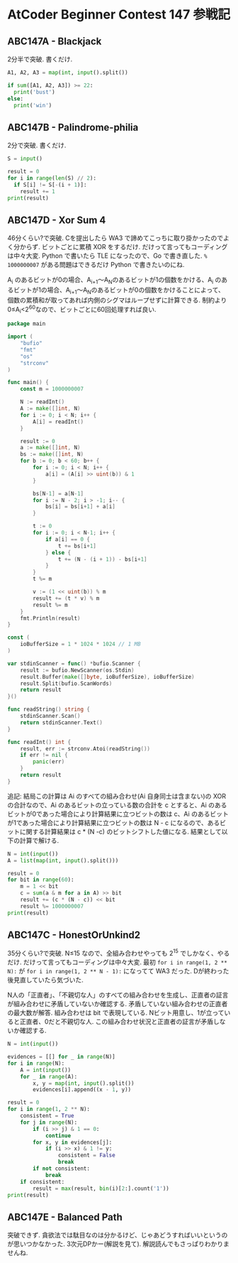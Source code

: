 # AtCoder Beginner Contest 147 参戦記

## ABC147A - Blackjack

2分半で突破. 書くだけ.

```python
A1, A2, A3 = map(int, input().split())

if sum([A1, A2, A3]) >= 22:
  print('bust')
else:
  print('win')
```

## ABC147B - Palindrome-philia

2分で突破. 書くだけ.

```python
S = input()

result = 0
for i in range(len(S) // 2):
  if S[i] != S[-(i + 1)]:
    result += 1
print(result)
```

## ABC147D - Xor Sum 4

46分くらい?で突破. Cを提出したら WA3 で諦めてこっちに取り掛かったのでよく分からず. ビットごとに累積 XOR をするだけ. だけって言ってもコーディングは中々大変. Python で書いたら TLE になったので、Go で書き直した. `% 1000000007` がある問題はできるだけ Python で書きたいのにね.

A<sub>i</sub> のあるビットが0の場合、A<sub>i+1</sub>～A<sub>N</sub>のあるビットが1の個数をかける、A<sub>i</sub> のあるビットが1の場合、A<sub>i+1</sub>～A<sub>N</sub>のあるビットが0の個数をかけることによって、個数の累積和が取ってあれば内側のシグマはループせずに計算できる. 制約より0≤A<sub>i</sub>&lt;2<sup>60</sup>なので、ビットごとに60回処理すれば良い.

```go
package main

import (
	"bufio"
	"fmt"
	"os"
	"strconv"
)

func main() {
	const m = 1000000007

	N := readInt()
	A := make([]int, N)
	for i := 0; i < N; i++ {
		A[i] = readInt()
	}

	result := 0
	a := make([]int, N)
	bs := make([]int, N)
	for b := 0; b < 60; b++ {
		for i := 0; i < N; i++ {
			a[i] = (A[i] >> uint(b)) & 1
		}

		bs[N-1] = a[N-1]
		for i := N - 2; i > -1; i-- {
			bs[i] = bs[i+1] + a[i]
		}

		t := 0
		for i := 0; i < N-1; i++ {
			if a[i] == 0 {
				t += bs[i+1]
			} else {
				t += (N - (i + 1)) - bs[i+1]
			}
		}
		t %= m

		v := (1 << uint(b)) % m
		result += (t * v) % m
		result %= m
	}
	fmt.Println(result)
}

const (
	ioBufferSize = 1 * 1024 * 1024 // 1 MB
)

var stdinScanner = func() *bufio.Scanner {
	result := bufio.NewScanner(os.Stdin)
	result.Buffer(make([]byte, ioBufferSize), ioBufferSize)
	result.Split(bufio.ScanWords)
	return result
}()

func readString() string {
	stdinScanner.Scan()
	return stdinScanner.Text()
}

func readInt() int {
	result, err := strconv.Atoi(readString())
	if err != nil {
		panic(err)
	}
	return result
}
```

追記: 結局この計算は Ai のすべての組み合わせ(Ai 自身同士は含まない)の XOR の合計なので、Ai のあるビットの立っている数の合計を c とすると、Ai のあるビットが0であった場合により計算結果に立つビットの数は c、Ai のあるビットが1であった場合により計算結果に立つビットの数は N - c になるので、あるビットに関する計算結果は c * (N -c) のビットシフトした値になる. 結果として以下の計算で解ける.

```python
N = int(input())
A = list(map(int, input().split()))

result = 0
for bit in range(60):
    m = 1 << bit
    c = sum(a & m for a in A) >> bit
    result += (c * (N - c)) << bit
    result %= 1000000007
print(result)
```

## ABC147C - HonestOrUnkind2

35分くらい?で突破. N≤15 なので、全組み合わせやっても 2<sup>15</sup> でしかなく、やるだけ. だけって言ってもコーディングは中々大変. 最初 `for i in range(1, 2 ** N):` が `for i in range(1, 2 ** N - 1):` になってて WA3 だった. Dが終わった後見直していたら気づいた.

N人の「正直者」、「不親切な人」のすべての組み合わせを生成し、正直者の証言が組み合わせに矛盾していないか確認する. 矛盾していない組み合わせの正直者の最大数が解答.
組み合わせは bit で表現している. Nビット用意し、1が立っていると正直者、0だと不親切な人. この組み合わせ状況と正直者の証言が矛盾しないか確認する.

```python
N = int(input())

evidences = [[] for _ in range(N)]
for i in range(N):
    A = int(input())
    for _ in range(A):
        x, y = map(int, input().split())
        evidences[i].append((x - 1, y))

result = 0
for i in range(1, 2 ** N):
    consistent = True
    for j in range(N):
        if (i >> j) & 1 == 0:
            continue
        for x, y in evidences[j]:
            if (i >> x) & 1 != y:
                consistent = False
                break
        if not consistent:
            break
    if consistent:
        result = max(result, bin(i)[2:].count('1'))
print(result)
```

## ABC147E - Balanced Path

突破できず. 貪欲法では駄目なのは分かるけど、じゃあどうすればいいというのが思いつかなかった. 3次元DPかー(解説を見て). 解説読んでもさっぱりわかりませんね.
